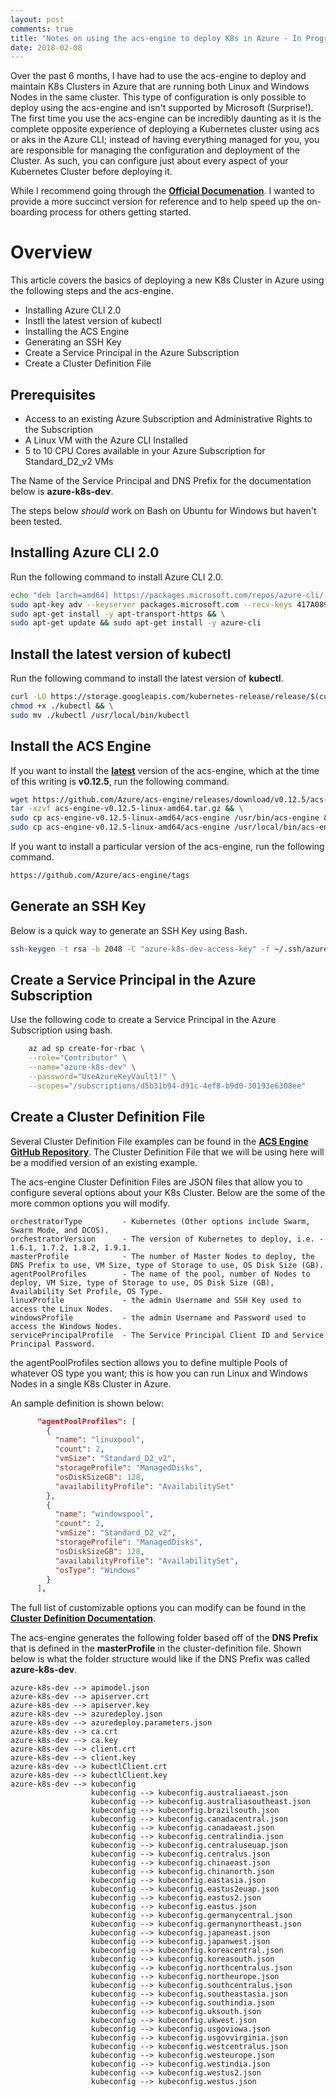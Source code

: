 ```yaml
---
layout: post
comments: true
title: "Notes on using the acs-engine to deploy K8s in Azure - In Progress."
date: 2018-02-08
---
```


Over the past 6 months, I have had to use the acs-engine to deploy and maintain K8s Clusters in Azure that are running both Linux and Windows Nodes in the same cluster. This type of configuration is only possible to deploy using the acs-engine and isn't supported by Microsoft (Surprise!). The first time you use the acs-engine can be incredibly daunting as it is the complete opposite experience of deploying a Kubernetes cluster using acs or aks in the Azure CLI; instead of having everything managed for you, you are responsible for managing the configuration and deployment of the Cluster. As such, you can configure just about every aspect of your Kubernetes Cluster before deploying it.

While I recommend going through the **[Official Documenation](https://github.com/Azure/acs-engine)**. I wanted to provide a more succinct version for reference and to help speed up the on-boarding process for others getting started.

# Overview

This article covers the basics of deploying a new K8s Cluster in Azure using the following steps and the acs-engine.

* Installing Azure CLI 2.0
* Instll the latest version of kubectl
* Installing the ACS Engine
* Generating an SSH Key
* Create a Service Principal in the Azure Subscription
* Create a Cluster Definition File

## Prerequisites

* Access to an existing Azure Subscription and Administrative Rights to the Subscription
* A Linux VM with the Azure CLI Installed
* 5 to 10 CPU Cores available in your Azure Subscription for Standard_D2_v2 VMs

The Name of the Service Principal and DNS Prefix for the documentation below is **azure-k8s-dev**.

The steps below *should* work on Bash on Ubuntu for Windows but haven't been tested.

## Installing Azure CLI 2.0

Run the following command to install Azure CLI 2.0.

```bash
echo "deb [arch=amd64] https://packages.microsoft.com/repos/azure-cli/ wheezy main" | sudo tee /etc/apt/sources.list.d/azure-cli.list && \
sudo apt-key adv --keyserver packages.microsoft.com --recv-keys 417A0893 && \
sudo apt-get install -y apt-transport-https && \
sudo apt-get update && sudo apt-get install -y azure-cli
```

## Install the latest version of kubectl

Run the following command to install the latest version of **kubectl**.

```bash
curl -LO https://storage.googleapis.com/kubernetes-release/release/$(curl -s https://storage.googleapis.com/kubernetes-release/release/stable.txt)/bin/linux/amd64/kubectl && \
chmod +x ./kubectl && \
sudo mv ./kubectl /usr/local/bin/kubectl
```

## Install the ACS Engine

If you want to install the **[latest](https://github.com/Azure/acs-engine/releases/latest)** version of the acs-engine, which at the time of this writing is **v0.12.5**, run the following command.

```bash
wget https://github.com/Azure/acs-engine/releases/download/v0.12.5/acs-engine-v0.12.5-linux-amd64.tar.gz && \
tar -xzvf acs-engine-v0.12.5-linux-amd64.tar.gz && \
sudo cp acs-engine-v0.12.5-linux-amd64/acs-engine /usr/bin/acs-engine && \
sudo cp acs-engine-v0.12.5-linux-amd64/acs-engine /usr/local/bin/acs-engine
```

If you want to install a particular version of the acs-engine, run the following command.

```bash
https://github.com/Azure/acs-engine/tags
```

## Generate an SSH Key

Below is a quick way to generate an SSH Key using Bash.

```bash
ssh-keygen -t rsa -b 2048 -C "azure-k8s-dev-access-key" -f ~/.ssh/azure-k8s-dev-access-key -N ''
```

## Create a Service Principal in the Azure Subscription

Use the following code to create a Service Principal in the Azure Subscription using bash.

```bash
    az ad sp create-for-rbac \
    --role="Contributor" \
    --name="azure-k8s-dev" \
    --password="UseAzureKeyVault1!" \
    --scopes="/subscriptions/d5b31b94-d91c-4ef8-b9d0-30193e6308ee"
```

## Create a Cluster Definition File

Several Cluster Definition File examples can be found in the **[ACS Engine GitHub Repository](https://github.com/Azure/acs-engine/tree/master/examples)**. The Cluster Definition File that we will be using here will be a modified version of an existing example.

The acs-engine Cluster Definition Files are JSON files that allow you to configure several options about your K8s Cluster. Below are the some of the more common options you will modify.

```text
orchestratorType         - Kubernetes (Other options include Swarm, Swarm Mode, and DCOS).
orchestratorVersion      - The version of Kubernetes to deploy, i.e. - 1.6.1, 1.7.2, 1.8.2, 1.9.1.
masterProfile            - The number of Master Nodes to deploy, the DNS Prefix to use, VM Size, type of Storage to use, OS Disk Size (GB).
agentPoolProfiles        - The name of the pool, number of Nodes to deploy, VM Size, type of Storage to use, OS Disk Size (GB), Availability Set Profile, OS Type.
linuxProfile             - the admin Username and SSH Key used to access the Linux Nodes.
windowsProfile           - the admin Username and Password used to access the Windows Nodes.
servicePrincipalProfile  - The Service Principal Client ID and Service Principal Password.
```

the agentPoolProfiles section allows you to define multiple Pools of whatever OS type you want; this is how you can run Linux and Windows Nodes in a single K8s Cluster in Azure.

An sample definition is shown below:

```json
      "agentPoolProfiles": [
        {
          "name": "linuxpool",
          "count": 2,
          "vmSize": "Standard_D2_v2",
          "storageProfile": "ManagedDisks",
          "osDiskSizeGB": 128,
          "availabilityProfile": "AvailabilitySet"
        },
        {
          "name": "windowspool",
          "count": 2,
          "vmSize": "Standard_D2_v2",
          "storageProfile": "ManagedDisks",
          "osDiskSizeGB": 128,
          "availabilityProfile": "AvailabilitySet",
          "osType": "Windows"
        }
      ],
```

The full list of customizable options you can modify can be found in the **[Cluster Definition Documentation](https://github.com/Azure/acs-engine/blob/master/docs/clusterdefinition.md)**.

The acs-engine generates the following folder based off of the **DNS Prefix** that is defined in the **masterProfile** in the cluster-definition file. Shown below is what the folder structure would like if the DNS Prefix was called **azure-k8s-dev**.

```text
azure-k8s-dev --> apimodel.json
azure-k8s-dev --> apiserver.crt
azure-k8s-dev --> apiserver.key
azure-k8s-dev --> azuredeploy.json
azure-k8s-dev --> azuredeploy.parameters.json
azure-k8s-dev --> ca.crt
azure-k8s-dev --> ca.key
azure-k8s-dev --> client.crt
azure-k8s-dev --> client.key
azure-k8s-dev --> kubectlClient.crt
azure-k8s-dev --> kubectlClient.key
azure-k8s-dev --> kubeconfig
                  kubeconfig --> kubeconfig.australiaeast.json
                  kubeconfig --> kubeconfig.australiasoutheast.json
                  kubeconfig --> kubeconfig.brazilsouth.json
                  kubeconfig --> kubeconfig.canadacentral.json
                  kubeconfig --> kubeconfig.canadaeast.json
                  kubeconfig --> kubeconfig.centralindia.json
                  kubeconfig --> kubeconfig.centraluseuap.json
                  kubeconfig --> kubeconfig.centralus.json
                  kubeconfig --> kubeconfig.chinaeast.json
                  kubeconfig --> kubeconfig.chinanorth.json
                  kubeconfig --> kubeconfig.eastasia.json
                  kubeconfig --> kubeconfig.eastus2euap.json
                  kubeconfig --> kubeconfig.eastus2.json
                  kubeconfig --> kubeconfig.eastus.json
                  kubeconfig --> kubeconfig.germanycentral.json
                  kubeconfig --> kubeconfig.germanynortheast.json
                  kubeconfig --> kubeconfig.japaneast.json
                  kubeconfig --> kubeconfig.japanwest.json
                  kubeconfig --> kubeconfig.koreacentral.json
                  kubeconfig --> kubeconfig.koreasouth.json
                  kubeconfig --> kubeconfig.northcentralus.json
                  kubeconfig --> kubeconfig.northeurope.json
                  kubeconfig --> kubeconfig.southcentralus.json
                  kubeconfig --> kubeconfig.southeastasia.json
                  kubeconfig --> kubeconfig.southindia.json
                  kubeconfig --> kubeconfig.uksouth.json
                  kubeconfig --> kubeconfig.ukwest.json
                  kubeconfig --> kubeconfig.usgoviowa.json
                  kubeconfig --> kubeconfig.usgovvirginia.json
                  kubeconfig --> kubeconfig.westcentralus.json
                  kubeconfig --> kubeconfig.westeurope.json
                  kubeconfig --> kubeconfig.westindia.json
                  kubeconfig --> kubeconfig.westus2.json
                  kubeconfig --> kubeconfig.westus.json
```